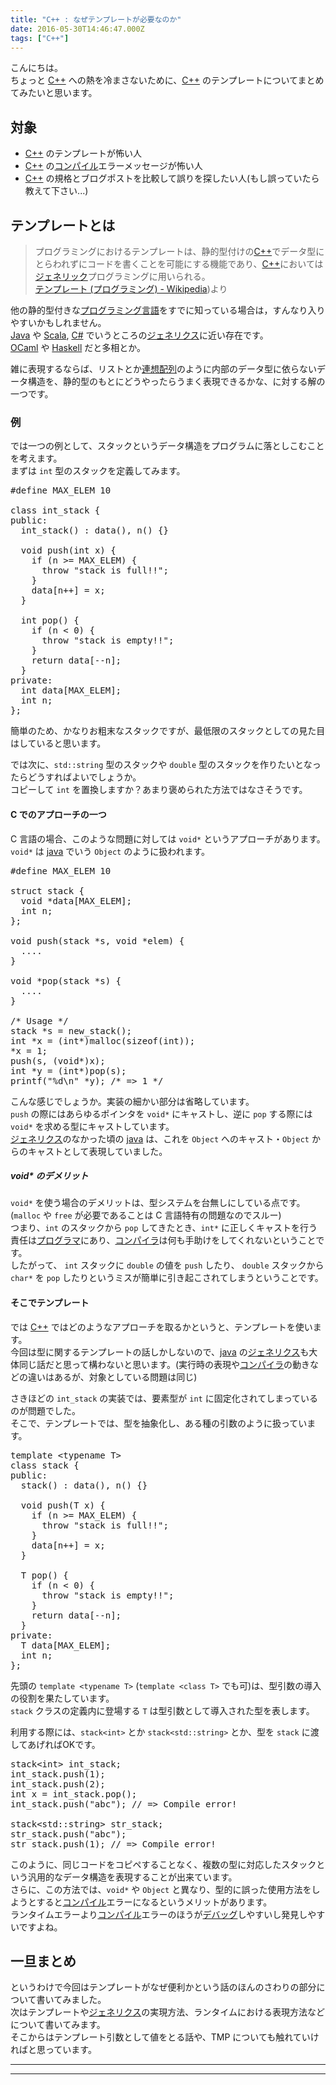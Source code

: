 ```yaml
---
title: "C++ : なぜテンプレートが必要なのか"
date: 2016-05-30T14:46:47.000Z
tags: ["C++"]
---
```


<p>こんにちは。<br/>
ちょっと <a class="keyword" href="http://d.hatena.ne.jp/keyword/C%2B%2B">C++</a> への熱を冷まさないために、<a class="keyword" href="http://d.hatena.ne.jp/keyword/C%2B%2B">C++</a> のテンプレートについてまとめてみたいと思います。</p>

<h2>対象</h2>

<ul>
<li><a class="keyword" href="http://d.hatena.ne.jp/keyword/C%2B%2B">C++</a> のテンプレートが怖い人</li>
<li><a class="keyword" href="http://d.hatena.ne.jp/keyword/C%2B%2B">C++</a> の<a class="keyword" href="http://d.hatena.ne.jp/keyword/%A5%B3%A5%F3%A5%D1%A5%A4%A5%EB">コンパイル</a>エラーメッセージが怖い人</li>
<li><a class="keyword" href="http://d.hatena.ne.jp/keyword/C%2B%2B">C++</a> の規格とブログポストを比較して誤りを探したい人(もし誤っていたら教えて下さい...)</li>
</ul>

<h2>テンプレートとは</h2>

<blockquote><p>プログラミングにおけるテンプレートは、静的型付けの<a class="keyword" href="http://d.hatena.ne.jp/keyword/C%2B%2B">C++</a>でデータ型にとらわれずにコードを書くことを可能にする機能であり、<a class="keyword" href="http://d.hatena.ne.jp/keyword/C%2B%2B">C++</a>においては<a class="keyword" href="http://d.hatena.ne.jp/keyword/%A5%B8%A5%A7%A5%CD%A5%EA%A5%C3%A5%AF">ジェネリック</a>プログラミングに用いられる。<br/>
<a href="https://ja.wikipedia.org/wiki/%E3%83%86%E3%83%B3%E3%83%97%E3%83%AC%E3%83%BC%E3%83%88_(%E3%83%97%E3%83%AD%E3%82%B0%E3%83%A9%E3%83%9F%E3%83%B3%E3%82%B0">テンプレート (プログラミング) - Wikipedia</a>)より</p></blockquote>

<p>他の静的型付きな<a class="keyword" href="http://d.hatena.ne.jp/keyword/%A5%D7%A5%ED%A5%B0%A5%E9%A5%DF%A5%F3%A5%B0%B8%C0%B8%EC">プログラミング言語</a>をすでに知っている場合は，すんなり入りやすいかもしれません。<br/>
<a class="keyword" href="http://d.hatena.ne.jp/keyword/Java">Java</a> や <a class="keyword" href="http://d.hatena.ne.jp/keyword/Scala">Scala</a>, <a class="keyword" href="http://d.hatena.ne.jp/keyword/C%23">C#</a> でいうところの<a class="keyword" href="http://d.hatena.ne.jp/keyword/%A5%B8%A5%A7%A5%CD%A5%EA%A5%AF%A5%B9">ジェネリクス</a>に近い存在です。<br/>
<a class="keyword" href="http://d.hatena.ne.jp/keyword/OCaml">OCaml</a> や <a class="keyword" href="http://d.hatena.ne.jp/keyword/Haskell">Haskell</a> だと多相とか。</p>

<p>雑に表現するならば、リストとか<a class="keyword" href="http://d.hatena.ne.jp/keyword/%CF%A2%C1%DB%C7%DB%CE%F3">連想配列</a>のように内部のデータ型に依らないデータ構造を、静的型のもとにどうやったらうまく表現できるかな、に対する解の一つです。</p>

<h3>例</h3>

<p>では一つの例として、スタックというデータ構造をプログラムに落としこむことを考えます。<br/>
まずは <code>int</code> 型のスタックを定義してみます。</p>

<pre class="code lang-cpp" data-lang="cpp" data-unlink><span class="synPreProc">#define MAX_ELEM </span><span class="synConstant">10</span>

<span class="synType">class</span> int_stack {
<span class="synStatement">public</span>:
  int_stack() : data(), n() {}

  <span class="synType">void</span> push(<span class="synType">int</span> x) {
    <span class="synStatement">if</span> (n &gt;= MAX_ELEM) {
      <span class="synStatement">throw</span> <span class="synConstant">&quot;stack is full!!&quot;</span>;
    }
    data[n++] = x;
  }

  <span class="synType">int</span> pop() {
    <span class="synStatement">if</span> (n &lt; <span class="synConstant">0</span>) {
      <span class="synStatement">throw</span> <span class="synConstant">&quot;stack is empty!!&quot;</span>;
    }
    <span class="synStatement">return</span> data[--n];
  }
<span class="synStatement">private</span>:
  <span class="synType">int</span> data[MAX_ELEM];
  <span class="synType">int</span> n;
};
</pre>

<p>簡単のため、かなりお粗末なスタックですが、最低限のスタックとしての見た目はしていると思います。</p>

<p>では次に、<code>std::string</code> 型のスタックや <code>double</code> 型のスタックを作りたいとなったらどうすればよいでしょうか。<br/>
コピーして <code>int</code> を置換しますか？あまり褒められた方法ではなさそうです。</p>

<h4>C でのアプローチの一つ</h4>

<p>C 言語の場合、このような問題に対しては <code>void*</code> というアプローチがあります。<br/>
<code>void*</code> は <a class="keyword" href="http://d.hatena.ne.jp/keyword/java">java</a> でいう <code>Object</code> のように扱われます。</p>

<pre class="code lang-c" data-lang="c" data-unlink><span class="synPreProc">#define MAX_ELEM </span><span class="synConstant">10</span>

<span class="synType">struct</span> stack {
  <span class="synType">void</span> *data[MAX_ELEM];
  <span class="synType">int</span> n;
};

<span class="synType">void</span> push(stack *s, <span class="synType">void</span> *elem) {
  ....
}

<span class="synType">void</span> *pop(stack *s) {
  ....
}

<span class="synComment">/* Usage */</span>
stack *s = new_stack();
<span class="synType">int</span> *x = (<span class="synType">int</span>*)malloc(<span class="synStatement">sizeof</span>(<span class="synType">int</span>));
*x = <span class="synConstant">1</span>;
push(s, (<span class="synType">void</span>*)x);
<span class="synType">int</span> *y = (<span class="synType">int</span>*)pop(s);
printf(<span class="synConstant">&quot;</span><span class="synSpecial">%d\n</span><span class="synConstant">&quot;</span> *y); <span class="synComment">/* =&gt; 1 */</span>
</pre>

<p>こんな感じでしょうか。実装の細かい部分は省略しています。<br/>
<code>push</code> の際にはあらゆるポインタを <code>void*</code> にキャストし、逆に <code>pop</code> する際には <code>void*</code> を求める型にキャストしています。<br/>
<a class="keyword" href="http://d.hatena.ne.jp/keyword/%A5%B8%A5%A7%A5%CD%A5%EA%A5%AF%A5%B9">ジェネリクス</a>のなかった頃の <a class="keyword" href="http://d.hatena.ne.jp/keyword/java">java</a> は、これを <code>Object</code> へのキャスト・<code>Object</code> からのキャストとして表現していました。</p>

<h5>void* のデメリット</h5>

<p><code>void*</code> を使う場合のデメリットは、型システムを台無しにしている点です。(<code>malloc</code> や <code>free</code> が必要であることは C 言語特有の問題なのでスルー)<br/>
つまり、<code>int</code> のスタックから <code>pop</code> してきたとき、<code>int*</code> に正しくキャストを行う責任は<a class="keyword" href="http://d.hatena.ne.jp/keyword/%A5%D7%A5%ED%A5%B0%A5%E9%A5%DE">プログラマ</a>にあり、<a class="keyword" href="http://d.hatena.ne.jp/keyword/%A5%B3%A5%F3%A5%D1%A5%A4%A5%E9">コンパイラ</a>は何も手助けをしてくれないということです。<br/>
したがって、 <code>int</code> スタックに <code>double</code> の値を <code>push</code> したり、 <code>double</code> スタックから <code>char*</code> を <code>pop</code> したりというミスが簡単に引き起こされてしまうということです。</p>

<h4>そこでテンプレート</h4>

<p>では <a class="keyword" href="http://d.hatena.ne.jp/keyword/C%2B%2B">C++</a> ではどのようなアプローチを取るかというと、テンプレートを使います。<br/>
今回は型に関するテンプレートの話しかしないので、<a class="keyword" href="http://d.hatena.ne.jp/keyword/java">java</a> の<a class="keyword" href="http://d.hatena.ne.jp/keyword/%A5%B8%A5%A7%A5%CD%A5%EA%A5%AF%A5%B9">ジェネリクス</a>も大体同じ話だと思って構わないと思います。(実行時の表現や<a class="keyword" href="http://d.hatena.ne.jp/keyword/%A5%B3%A5%F3%A5%D1%A5%A4%A5%E9">コンパイラ</a>の動きなどの違いはあるが、対象としている問題は同じ)</p>

<p>さきほどの <code>int_stack</code> の実装では、要素型が <code>int</code> に固定化されてしまっているのが問題でした。<br/>
そこで、テンプレートでは、型を抽象化し、ある種の引数のように扱っています。</p>

<pre class="code lang-cpp" data-lang="cpp" data-unlink><span class="synType">template</span> &lt;<span class="synType">typename</span> T&gt;
<span class="synType">class</span> stack {
<span class="synStatement">public</span>:
  stack() : data(), n() {}

  <span class="synType">void</span> push(T x) {
    <span class="synStatement">if</span> (n &gt;= MAX_ELEM) {
      <span class="synStatement">throw</span> <span class="synConstant">&quot;stack is full!!&quot;</span>;
    }
    data[n++] = x;
  }

  T pop() {
    <span class="synStatement">if</span> (n &lt; <span class="synConstant">0</span>) {
      <span class="synStatement">throw</span> <span class="synConstant">&quot;stack is empty!!&quot;</span>;
    }
    <span class="synStatement">return</span> data[--n];
  }
<span class="synStatement">private</span>:
  T data[MAX_ELEM];
  <span class="synType">int</span> n;
};
</pre>

<p>先頭の <code>template &lt;typename T&gt;</code> (<code>template &lt;class T&gt;</code> でも可)は、型引数の導入の役割を果たしています。<br/>
<code>stack</code> クラスの定義内に登場する <code>T</code> は型引数として導入された型を表します。</p>

<p>利用する際には、<code>stack&lt;int&gt;</code> とか <code>stack&lt;std::string&gt;</code> とか、型を <code>stack</code> に渡してあげればOKです。</p>

<pre class="code lang-cpp" data-lang="cpp" data-unlink>stack&lt;<span class="synType">int</span>&gt; int_stack;
int_stack.push(<span class="synConstant">1</span>);
int_stack.push(<span class="synConstant">2</span>);
<span class="synType">int</span> x = int_stack.pop();
int_stack.push(<span class="synConstant">&quot;abc&quot;</span>); <span class="synComment">// =&gt; Compile error!</span>

stack&lt;std::string&gt; str_stack;
str_stack.push(<span class="synConstant">&quot;abc&quot;</span>);
str_stack.push(<span class="synConstant">1</span>); <span class="synComment">// =&gt; Compile error!</span>
</pre>

<p>このように、同じコードをコピペすることなく、複数の型に対応したスタックという汎用的なデータ構造を表現することが出来ています。<br/>
さらに、この方法では、<code>void*</code> や <code>Object</code> と異なり、型的に誤った使用方法をしようとすると<a class="keyword" href="http://d.hatena.ne.jp/keyword/%A5%B3%A5%F3%A5%D1%A5%A4%A5%EB">コンパイル</a>エラーになるというメリットがあります。<br/>
ランタイムエラーより<a class="keyword" href="http://d.hatena.ne.jp/keyword/%A5%B3%A5%F3%A5%D1%A5%A4%A5%EB">コンパイル</a>エラーのほうが<a class="keyword" href="http://d.hatena.ne.jp/keyword/%A5%C7%A5%D0%A5%C3%A5%B0">デバッグ</a>しやすいし発見しやすいですよね。</p>

<h2>一旦まとめ</h2>

<p>というわけで今回はテンプレートがなぜ便利かという話のほんのさわりの部分について書いてみました。<br/>
次はテンプレートや<a class="keyword" href="http://d.hatena.ne.jp/keyword/%A5%B8%A5%A7%A5%CD%A5%EA%A5%AF%A5%B9">ジェネリクス</a>の実現方法、ランタイムにおける表現方法などについて書いてみます。<br/>
そこからはテンプレート引数として値をとる話や、TMP についても触れていければと思っています。</p>

---

---
